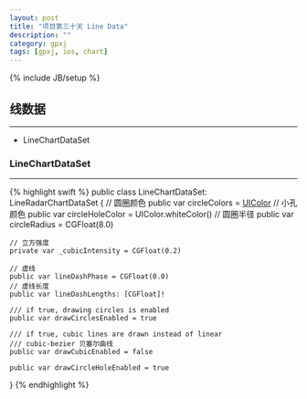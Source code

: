 ```yaml
---
layout: post
title: "项目第三十天 Line Data"
description: ""
category: gpxj
tags: [gpxj, ios, chart]
---
```

{% include JB/setup %}

## 线数据
---

* LineChartDataSet 

### LineChartDataSet
---

{% highlight swift %}
public class LineChartDataSet: LineRadarChartDataSet
{
    // 圆圈颜色
    public var circleColors = [UIColor]()
    // 小孔颜色
    public var circleHoleColor = UIColor.whiteColor()
    // 圆圈半径
    public var circleRadius = CGFloat(8.0)
    
    // 立方强度
    private var _cubicIntensity = CGFloat(0.2)
    
    // 虚线
    public var lineDashPhase = CGFloat(0.0)
    // 虚线长度
    public var lineDashLengths: [CGFloat]!
    
    /// if true, drawing circles is enabled
    public var drawCirclesEnabled = true
    
    /// if true, cubic lines are drawn instead of linear
    /// cubic-bezier 贝塞尔曲线
    public var drawCubicEnabled = false
    
    public var drawCircleHoleEnabled = true
}
{% endhighlight %}
